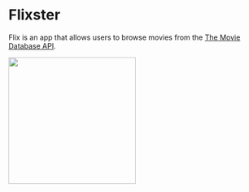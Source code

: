# Flixster

Flix is an app that allows users to browse movies from the [The Movie Database API](http://docs.themoviedb.apiary.io/#).

<img src="http://g.recordit.co/av6PrbftNL.gif" width=250><br>

